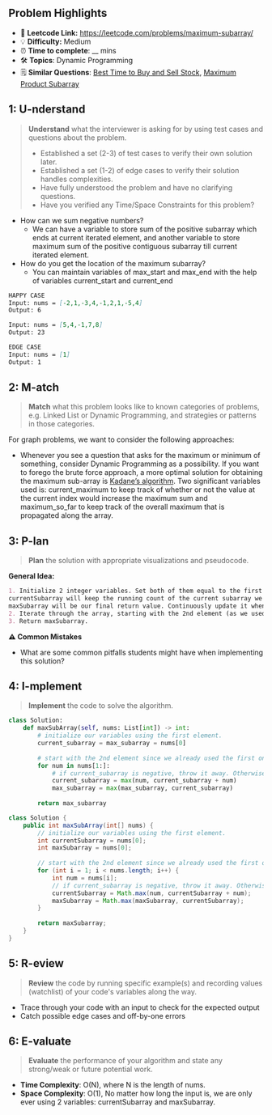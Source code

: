 ## Problem Highlights

* 🔗 **Leetcode Link:** <https://leetcode.com/problems/maximum-subarray/>
* 💡 **Difficulty:** Medium
* ⏰ **Time to complete**: __ mins
* 🛠️ **Topics**: Dynamic Programming
* 🗒️ **Similar Questions**: [Best Time to Buy and Sell Stock](https://leetcode.com/problems/best-time-to-buy-and-sell-stock/), [Maximum Product Subarray](https://leetcode.com/problems/maximum-product-subarray/)
    
## 1: U-nderstand
 
> **Understand** what the interviewer is asking for by using test cases and questions about the problem.
> 
> - Established a set (2-3) of test cases to verify their own solution later.
> - Established a set (1-2) of edge cases to verify their solution handles complexities.
> - Have fully understood the problem and have no clarifying questions.
> - Have you verified any Time/Space Constraints for this problem?

- How can we sum negative numbers?
  - We can have a variable to store sum of the positive subarray which ends at current iterated element, and another variable to store maximum sum of the positive contiguous subarray till current iterated element.
- How do you get the location of the maximum subarray?
  - You can maintain variables of max_start and max_end with the help of variables current_start and current_end
   
```markdown
HAPPY CASE
Input: nums = [-2,1,-3,4,-1,2,1,-5,4]
Output: 6

Input: nums = [5,4,-1,7,8]
Output: 23

EDGE CASE
Input: nums = [1]
Output: 1
```   
    
## 2: M-atch

<!-- See https://docs.google.com/document/d/1hYT1hoOJ6pFIt8A5q-PIZmYP7pB4WqlzyUJgFx9x2mY/edit#heading=h.ya2de4n4zsds for list of algorithms based on question type-->

> **Match** what this problem looks like to known categories of problems, e.g. Linked List or Dynamic Programming, and strategies or patterns in those categories.

For graph problems, we want to consider the following approaches:

* Whenever you see a question that asks for the maximum or minimum of something, consider Dynamic Programming as a possibility. If you want to forego the brute force approach, a more optimal solution for obtaining the maximum sub-array is [Kadane’s algorithm](https://medium.com/@rsinghal757/kadanes-algorithm-dynamic-programming-how-and-why-does-it-work-3fd8849ed73d). Two significant variables used is: current_maximum to keep track of whether or not the value at the current index would increase the maximum sum and maximum_so_far to keep track of the overall maximum that is propagated along the array.


## 3: P-lan

> **Plan** the solution with appropriate visualizations and pseudocode.

**General Idea:** 

```markdown
1. Initialize 2 integer variables. Set both of them equal to the first value in the array.
currentSubarray will keep the running count of the current subarray we are focusing on.
maxSubarray will be our final return value. Continuously update it whenever we find a bigger subarray.
2. Iterate through the array, starting with the 2nd element (as we used the first element to initialize our variables). For each number, add it to the currentSubarray we are building. If currentSubarray becomes negative, we know it isn't worth keeping, so throw it away. Remember to update maxSubarray every time we find a new maximum.
3. Return maxSubarray.
```

**⚠️ Common Mistakes**

* What are some common pitfalls students might have when implementing this solution?



## 4: I-mplement

> **Implement** the code to solve the algorithm.

```python
class Solution:
    def maxSubArray(self, nums: List[int]) -> int:
        # initialize our variables using the first element.
        current_subarray = max_subarray = nums[0]
        
        # start with the 2nd element since we already used the first one.
        for num in nums[1:]:
            # if current_subarray is negative, throw it away. Otherwise, keep adding to it.
            current_subarray = max(num, current_subarray + num)
            max_subarray = max(max_subarray, current_subarray)
        
        return max_subarray
```
```java
class Solution {
    public int maxSubArray(int[] nums) {
        // initialize our variables using the first element.
        int currentSubarray = nums[0];
        int maxSubarray = nums[0];
        
        // start with the 2nd element since we already used the first one.
        for (int i = 1; i < nums.length; i++) {
            int num = nums[i];
            // if current_subarray is negative, throw it away. Otherwise, keep adding to it.
            currentSubarray = Math.max(num, currentSubarray + num);
            maxSubarray = Math.max(maxSubarray, currentSubarray);
        }
        
        return maxSubarray;
    }
}
```
    
## 5: R-eview

> **Review** the code by running specific example(s) and recording values (watchlist) of your code's variables along the way.

- Trace through your code with an input to check for the expected output
- Catch possible edge cases and off-by-one errors

## 6: E-valuate

> **Evaluate** the performance of your algorithm and state any strong/weak or future potential work.

* **Time Complexity**: O(N), where N is the length of nums.
* **Space Complexity**: O(1), No matter how long the input is, we are only ever using 2 variables: currentSubarray and maxSubarray.